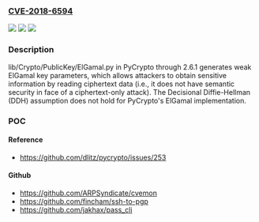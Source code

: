 ### [CVE-2018-6594](https://cve.mitre.org/cgi-bin/cvename.cgi?name=CVE-2018-6594)
![](https://img.shields.io/static/v1?label=Product&message=n%2Fa&color=blue)
![](https://img.shields.io/static/v1?label=Version&message=n%2Fa&color=blue)
![](https://img.shields.io/static/v1?label=Vulnerability&message=n%2Fa&color=brighgreen)

### Description

lib/Crypto/PublicKey/ElGamal.py in PyCrypto through 2.6.1 generates weak ElGamal key parameters, which allows attackers to obtain sensitive information by reading ciphertext data (i.e., it does not have semantic security in face of a ciphertext-only attack). The Decisional Diffie-Hellman (DDH) assumption does not hold for PyCrypto's ElGamal implementation.

### POC

#### Reference
- https://github.com/dlitz/pycrypto/issues/253

#### Github
- https://github.com/ARPSyndicate/cvemon
- https://github.com/fincham/ssh-to-pgp
- https://github.com/jakhax/pass_cli


